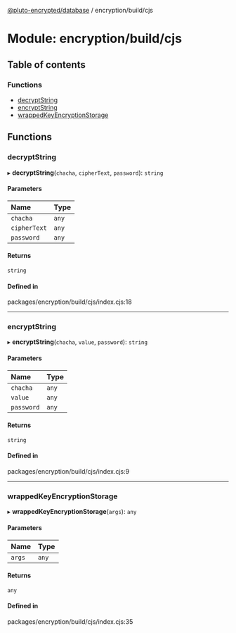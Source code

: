 [@pluto-encrypted/database](../README.md) / encryption/build/cjs

# Module: encryption/build/cjs

## Table of contents

### Functions

- [decryptString](encryption_build_cjs.md#decryptstring)
- [encryptString](encryption_build_cjs.md#encryptstring)
- [wrappedKeyEncryptionStorage](encryption_build_cjs.md#wrappedkeyencryptionstorage)

## Functions

### decryptString

▸ **decryptString**(`chacha`, `cipherText`, `password`): `string`

#### Parameters

| Name | Type |
| :------ | :------ |
| `chacha` | `any` |
| `cipherText` | `any` |
| `password` | `any` |

#### Returns

`string`

#### Defined in

packages/encryption/build/cjs/index.cjs:18

___

### encryptString

▸ **encryptString**(`chacha`, `value`, `password`): `string`

#### Parameters

| Name | Type |
| :------ | :------ |
| `chacha` | `any` |
| `value` | `any` |
| `password` | `any` |

#### Returns

`string`

#### Defined in

packages/encryption/build/cjs/index.cjs:9

___

### wrappedKeyEncryptionStorage

▸ **wrappedKeyEncryptionStorage**(`args`): `any`

#### Parameters

| Name | Type |
| :------ | :------ |
| `args` | `any` |

#### Returns

`any`

#### Defined in

packages/encryption/build/cjs/index.cjs:35
